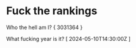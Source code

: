 # Fuck the rankings

Who the hell am I?
{ 3031364 }

What fucking year is it?
[ 2024-05-10T14:30:00Z ]
